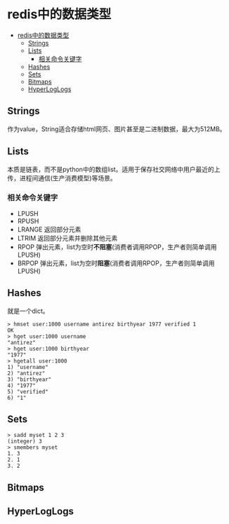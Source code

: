 # redis中的数据类型

<!-- TOC -->

- [redis中的数据类型](#redis中的数据类型)
    - [Strings](#strings)
    - [Lists](#lists)
        - [相关命令关键字](#相关命令关键字)
    - [Hashes](#hashes)
    - [Sets](#sets)
    - [Bitmaps](#bitmaps)
    - [HyperLogLogs](#hyperloglogs)

<!-- /TOC -->

## Strings

作为value，String适合存储html网页、图片甚至是二进制数据，最大为512MB。

## Lists

本质是链表，而不是python中的数组list。适用于保存社交网络中用户最近的上传，进程间通信(生产消费模型)等场景。

### 相关命令关键字
* LPUSH
* RPUSH
* LRANGE
    返回部分元素
* LTRIM
    返回部分元素并删除其他元素
* RPOP
    弹出元素，list为空时**不阻塞**(消费者调用RPOP，生产者则简单调用LPUSH)
* BRPOP
    弹出元素，list为空时**阻塞**(消费者调用RPOP，生产者则简单调用LPUSH)

## Hashes
就是一个dict。
```shell
> hmset user:1000 username antirez birthyear 1977 verified 1
OK
> hget user:1000 username
"antirez"
> hget user:1000 birthyear
"1977"
> hgetall user:1000
1) "username"
2) "antirez"
3) "birthyear"
4) "1977"
5) "verified"
6) "1"
```

## Sets
```shell
> sadd myset 1 2 3
(integer) 3
> smembers myset
1. 3
2. 1
3. 2
```

## Bitmaps

## HyperLogLogs